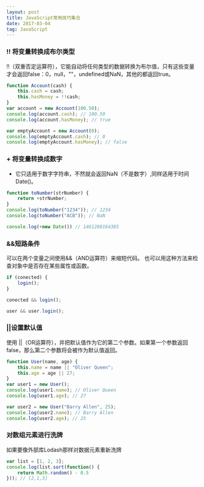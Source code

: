 ```yaml
---
layout: post
title: JavaScript常用技巧集合
date: 2017-03-04
tag: JavaScript
---
```


### !! 将变量转换成布尔类型

!!（双重否定运算符），它能自动将任何类型的数据转换为布尔值，只有这些变量才会返回false：0，null，""，undefined或NaN，其他的都返回true。

```js
function Account(cash) {  
    this.cash = cash;
    this.hasMoney = !!cash;
}
var account = new Account(100.50);  
console.log(account.cash); // 100.50  
console.log(account.hasMoney); // true

var emptyAccount = new Account(0);  
console.log(emptyAccount.cash); // 0  
console.log(emptyAccount.hasMoney); // false  
```

### + 将变量转换成数字

+ 它只适用于数字字符串，不然就会返回NaN（不是数字）,同样适用于时间Date()。

```js
function toNumber(strNumber) {  
    return +strNumber;
}
console.log(toNumber("1234")); // 1234  
console.log(toNumber("ACB")); // NaN  

console.log(+new Date()) // 1461288164385  
```

### &&短路条件

可以在两个变量之间使用&&（AND运算符）来缩短代码。
也可以用这种方法来检查对象中是否存在某些属性或函数。

```js
if (conected) {  
    login();
}

conected && login();  

user && user.login(); 
```

### ||设置默认值

使用 ||（OR运算符），并把默认值作为它的第二个参数。如果第一个参数返回false，那么第二个参数将会被作为默认值返回。

```js
function User(name, age) {  
    this.name = name || "Oliver Queen";
    this.age = age || 27;
}
var user1 = new User();  
console.log(user1.name); // Oliver Queen  
console.log(user1.age); // 27

var user2 = new User("Barry Allen", 25);  
console.log(user2.name); // Barry Allen  
console.log(user2.age); // 25  
```

### 对数组元素进行洗牌

如果要像外部库Lodash那样对数据元素重新洗牌

```js
var list = [1, 2, 3];  
console.log(list.sort(function() {  
    return Math.random() - 0.5
})); // [2,1,3]
```